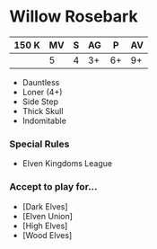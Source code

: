 # Willow Rosebark
| 150 K  | MV | S | AG | P | AV |
| --- | --- | --- | --- | --- | --- |
| | 5 | 4 | 3+ | 6+ | 9+ |

* Dauntless
* Loner (4+)
* Side Step
* Thick Skull
* Indomitable

### Special Rules
* Elven Kingdoms League

### Accept to play for...
* [Dark Elves]
* [Elven Union]
* [High Elves]
* [Wood Elves]
